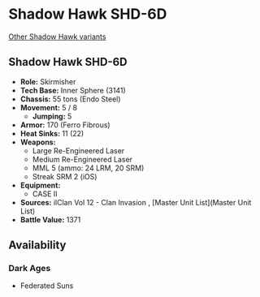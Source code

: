 # Shadow Hawk SHD-6D 

[Other Shadow Hawk variants](../shadow_hawk.md) 

## Shadow Hawk SHD-6D 

- **Role:** Skirmisher 
- **Tech Base:** Inner Sphere (3141) 
- **Chassis:** 55 tons (Endo Steel) 
- **Movement:** 5 / 8 
  - **Jumping:** 5 
- **Armor:** 170 (Ferro Fibrous) 
- **Heat Sinks:** 11 (22) 
- **Weapons:** 
  - Large Re-Engineered Laser 
  - Medium Re-Engineered Laser 
  - MML 5 (ammo: 24 LRM, 20 SRM) 
  - Streak SRM 2 (iOS) 
- **Equipment:** 
  - CASE II 
- **Sources:** ilClan Vol 12 - Clan Invasion , [Master Unit List](Master Unit List) 
- **Battle Value:** 1371 

## Availability 

### Dark Ages 

- Federated Suns 

